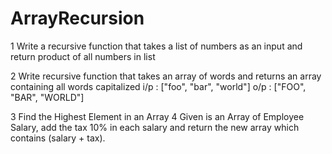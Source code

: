 # ArrayRecursion
1 Write a recursive function that takes a list of numbers as an input and return product of all numbers in list

2 Write recursive function that takes an array of words and returns an array containing all words capitalized
i/p : ["foo", "bar", "world"]
o/p : ["FOO", "BAR", "WORLD"]

3 Find the Highest Element in an Array
4 Given is an Array of Employee Salary, add the tax 10% in each salary and return the new array which contains (salary + tax).
